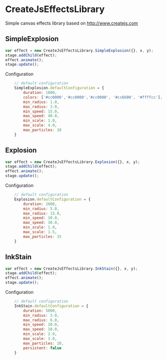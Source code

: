 CreateJsEffectsLibrary
======================

Simple canvas effects library based on http://www.createjs.com

## SimpleExplosion
```Javascript
var effect = new CreateJsEffectsLibrary.SimpleExplosion({}, x, y);
stage.addChild(effect);
effect.animate();
stage.update();
```

Configuration
```Javascript
    // default configuration
    SimpleExplosion.defaultConfiguration = {
        duration: 1000,
        colors: ['#cc0000','#cc0000','#cc0000', '#cc6600', '#ffffcc'],
        min_radius: 1.0,
        max_radius: 3.0,
        min_speed: 15.0,
        max_speed: 40.0,
        min_scale: 1.0,
        max_scale: 4.0,
        max_particles: 10
    }
```

## Explosion
```Javascript
var effect = new CreateJsEffectsLibrary.Explosion({}, x, y);
stage.addChild(effect);
effect.animate();
stage.update();
```

Configuration
```Javascript
    // default configuration
    Explosion.defaultConfiguration = {
        duration: 2000,
        min_radius: 5.0,
        max_radius: 15.0,
        min_speed: 10.0,
        max_speed: 30.0,
        min_scale: 1.0,
        max_scale: 1.5,
        max_particles: 15
    }
```

## InkStain
```Javascript
var effect = new CreateJsEffectsLibrary.InkStain({}, x, y);
stage.addChild(effect);
effect.animate();
stage.update();
```

Configuration
```Javascript
    // default configuration
    InkStain.defaultConfiguration = {
        duration: 5000,
        min_radius: 3.0,
        max_radius: 6.0,
        min_speed: 20.0,
        max_speed: 10.0,
        min_scale: 2.0,
        max_scale: 3.0,
        max_particles: 10,
        persistent: false
    }
```
